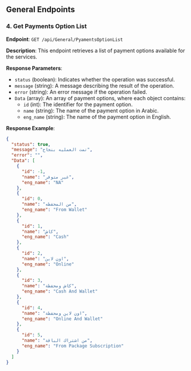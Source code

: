 ## General Endpoints

### 4. Get Payments Option List

**Endpoint**: `GET /api/General/PyamentsOptionList`

**Description**: This endpoint retrieves a list of payment options available for the services.

**Response Parameters**:
- `status` (boolean): Indicates whether the operation was successful.
- `message` (string): A message describing the result of the operation.
- `error` (string): An error message if the operation failed.
- `Data` (array): An array of payment options, where each object contains:
  - `id` (int): The identifier for the payment option.
  - `name` (string): The name of the payment option in Arabic.
  - `eng_name` (string): The name of the payment option in English.

**Response Example**:
```json
{
  "status": true,
  "message": "تمت العمليه بنجاح",
  "error": "",
  "Data": [
    {
      "id": -1,
      "name": "غير متوفر",
      "eng_name": "NA"
    },
    {
      "id": 0,
      "name": "من المحفظه",
      "eng_name": "From Wallet"
    },
    {
      "id": 1,
      "name": "كاش",
      "eng_name": "Cash"
    },
    {
      "id": 2,
      "name": "اون لاين",
      "eng_name": "Online"
    },
    {
      "id": 3,
      "name": "كاش ومحفظة",
      "eng_name": "Cash And Wallet"
    },
    {
      "id": 4,
      "name": "اون لاين ومحفظة",
      "eng_name": "Online And Wallet"
    },
    {
      "id": 5,
      "name": "من اشتراك الباقة",
      "eng_name": "From Package Subscription"
    }
  ]
}

